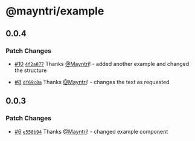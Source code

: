 # @mayntri/example

## 0.0.4

### Patch Changes

- [#10](https://github.com/Mayntri/packages-template/pull/10) [`4f2a077`](https://github.com/Mayntri/packages-template/commit/4f2a07785f74b6031869fcea181d89df154b0499) Thanks [@Mayntri](https://github.com/Mayntri)! - added another example and changed the structure

- [#8](https://github.com/Mayntri/packages-template/pull/8) [`df69c0a`](https://github.com/Mayntri/packages-template/commit/df69c0ab042ab6d67dcb693eb7fe72d74f7241c2) Thanks [@Mayntri](https://github.com/Mayntri)! - changes the text as requested

## 0.0.3

### Patch Changes

- [#6](https://github.com/Mayntri/packages-template/pull/6) [`e558b94`](https://github.com/Mayntri/packages-template/commit/e558b94cba426a17c88da0a932a8dd00200e3a22) Thanks [@Mayntri](https://github.com/Mayntri)! - changed example component
